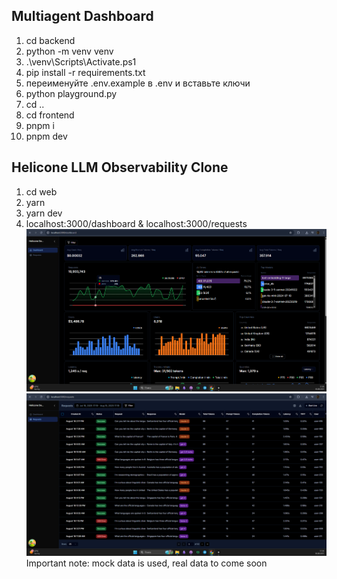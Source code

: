 ## Multiagent Dashboard
1. cd backend
2. python -m venv venv
3. .\venv\Scripts\Activate.ps1
4. pip install -r requirements.txt
5. переименуйте .env.example в .env и вставьте ключи
6. python playground.py
7. cd ..
8. cd frontend
9. pnpm i
10. pnpm dev

## Helicone LLM Observability Clone
1. cd web
2. yarn
3. yarn dev
4. localhost:3000/dashboard & localhost:3000/requests
![alt text](<Снимок экрана 2025-08-18 171945.png>)
![alt text](<Снимок экрана 2025-08-18 171953.png>)
Important note: mock data is used, real data to come soon
